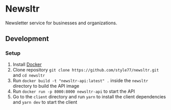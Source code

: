 # Newsltr

Newsletter service for businesses and organizations.

## Development

### Setup

1. Install [Docker](https://docs.docker.com/install/)
2. Clone repository `git clone https://github.com/style77/newsltr.git` and `cd newsltr`
3. Run `docker build -t "newsltr-api:latest" .` inside the `newsltr` directory to build the API image
4. Run `docker run -p 8000:8000 newsltr-api` to start the API
5. Go to the `client` directory and run `yarn` to install the client dependencies and `yarn dev` to start the client